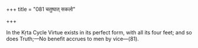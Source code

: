 +++
title = "081 चतुष्पात् सकलो"

+++

In the Kṛta Cycle Virtue exists in its perfect form, with all its four feet; and so does Truth;—No benefit accrues to men by vice—(81).